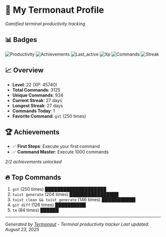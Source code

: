 # 🚀 My Termonaut Profile

*Gamified terminal productivity tracking*

## 📊 Badges

![Productivity](https://img.shields.io/badge/Productivity-80.0%25-green?style=flat-square&logo=terminal&logoColor=white) ![Achievements](https://img.shields.io/badge/Achievements-5%2F10-blue?style=flat-square&logo=terminal&logoColor=white) ![Last_active](https://img.shields.io/badge/Last+Active-3h+ago-green?style=flat-square&logo=terminal&logoColor=white) ![Xp](https://img.shields.io/badge/XP-Level+22+%2845740%2F52900%29-blue?style=flat-square&logo=terminal&logoColor=white) ![Commands](https://img.shields.io/badge/Commands-3125-blue?style=flat-square&logo=terminal&logoColor=white) ![Streak](https://img.shields.io/badge/Streak-27+days-blue?style=flat-square&logo=terminal&logoColor=white) 

## 📈 Overview

- **Level**: 22 (XP: 45740)
- **Total Commands**: 3125
- **Unique Commands**: 924
- **Current Streak**: 27 days
- **Longest Streak**: 27 days
- **Commands Today**: 1
- **Favorite Command**: `gst` (250 times)

## 🏆 Achievements

- ✅ **First Steps**: Execute your first command
- ✅ **Command Master**: Execute 1000 commands

*2/2 achievements unlocked*

## 🔥 Top Commands

1. `gst` (250 times) ████████████████████
2. `tuist generate` (204 times) ████████████████
3. `tuist clean && tuist generate` (146 times) ███████████
4. `git diff` (126 times) ██████████
5. `tm` (84 times) ██████

---

*Generated by [Termonaut](https://github.com/oiahoon/termonaut) - Terminal productivity tracker*
*Last updated: August 23, 2025*
